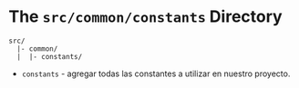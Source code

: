 # The `src/common/constants` Directory

```
src/
  |- common/
  |  |- constants/
```

- `constants` - agregar todas las constantes a utilizar en nuestro proyecto.

